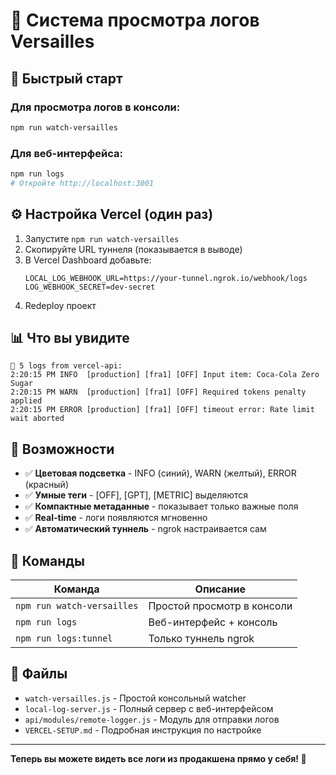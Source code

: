 # 📡 Система просмотра логов Versailles

## 🚀 Быстрый старт

### Для просмотра логов в консоли:
```bash
npm run watch-versailles
```

### Для веб-интерфейса:
```bash
npm run logs
# Откройте http://localhost:3001
```

## ⚙️ Настройка Vercel (один раз)

1. Запустите `npm run watch-versailles`
2. Скопируйте URL туннеля (показывается в выводе)
3. В Vercel Dashboard добавьте:
   ```
   LOCAL_LOG_WEBHOOK_URL=https://your-tunnel.ngrok.io/webhook/logs
   LOG_WEBHOOK_SECRET=dev-secret
   ```
4. Redeploy проект

## 📊 Что вы увидите

```
📡 5 logs from vercel-api:
2:20:15 PM INFO  [production] [fra1] [OFF] Input item: Coca-Cola Zero Sugar
2:20:15 PM WARN  [production] [fra1] [OFF] Required tokens penalty applied  
2:20:15 PM ERROR [production] [fra1] [OFF] timeout error: Rate limit wait aborted
```

## 🎨 Возможности

- ✅ **Цветовая подсветка** - INFO (синий), WARN (желтый), ERROR (красный)
- ✅ **Умные теги** - [OFF], [GPT], [METRIC] выделяются
- ✅ **Компактные метаданные** - показывает только важные поля
- ✅ **Real-time** - логи появляются мгновенно
- ✅ **Автоматический туннель** - ngrok настраивается сам

## 🔧 Команды

| Команда | Описание |
|---------|----------|
| `npm run watch-versailles` | Простой просмотр в консоли |
| `npm run logs` | Веб-интерфейс + консоль |
| `npm run logs:tunnel` | Только туннель ngrok |

## 📁 Файлы

- `watch-versailles.js` - Простой консольный watcher
- `local-log-server.js` - Полный сервер с веб-интерфейсом  
- `api/modules/remote-logger.js` - Модуль для отправки логов
- `VERCEL-SETUP.md` - Подробная инструкция по настройке

---

**Теперь вы можете видеть все логи из продакшена прямо у себя! 🎉**

